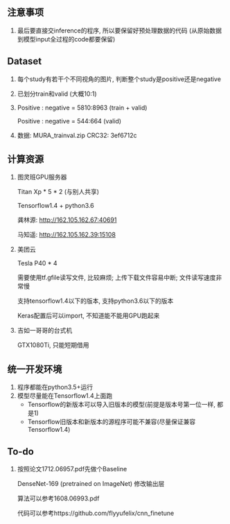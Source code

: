 ## 注意事项

1. 最后要直接交inference的程序, 所以要保留好预处理数据的代码 (从原始数据到模型input全过程的code都要保留)

## Dataset

1. 每个study有若干个不同视角的图片, 判断整个study是positive还是negative

2. 已划分train和valid (大概10:1)

3. Positive : negative = 5810:8963 (train + valid)

   Positive : negative = 544:664 (valid)

4. 数据: MURA_trainval.zip CRC32: 3ef6712c

## 计算资源

1. 图灵班GPU服务器

   Titan Xp * 5 * 2 (与别人共享)

   Tensorflow1.4 + python3.6

   龚林源: http://162.105.162.67:40691

   马知遥: http://162.105.162.39:15108


1. 美团云

   Tesla P40 * 4

   需要使用tf.gfile读写文件, 比较麻烦; 上传下载文件容易中断; 文件读写速度非常慢

   支持tensorflow1.4以下的版本, 支持python3.6以下的版本

   Keras配置后可以import, 不知道能不能用GPU跑起来

2. 吉如一哥哥的台式机

   GTX1080Ti, 只能短期借用

## 统一开发环境

1. 程序都能在python3.5+运行
2. 模型尽量能在Tensorflow1.4上面跑
   - Tensorflow的新版本可以导入旧版本的模型(前提是版本号第一位一样, 都是1)
   - Tensorflow旧版本和新版本的源程序可能不兼容(尽量保证兼容Tensorflow1.4)

## To-do

1. 按照论文1712.06957.pdf先做个Baseline

   DenseNet-169 (pretrained on ImageNet) 修改输出层

   算法可以参考1608.06993.pdf

   代码可以参考https://github.com/flyyufelix/cnn_finetune